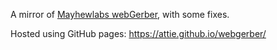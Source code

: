 A mirror of [Mayhewlabs webGerber](http://mayhewlabs.com/webGerber/), with some fixes.

Hosted using GitHub pages: https://attie.github.io/webgerber/
